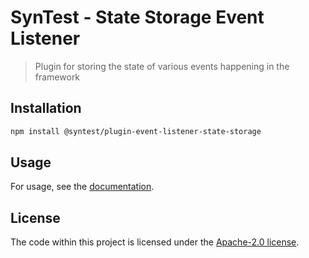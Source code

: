 # SynTest - State Storage Event Listener

> Plugin for storing the state of various events happening in the framework

## Installation

```bash
npm install @syntest/plugin-event-listener-state-storage
```

## Usage

For usage, see the [documentation](https://www.syntest.org/docs).

## License

The code within this project is licensed under the [Apache-2.0 license](LICENSE).
